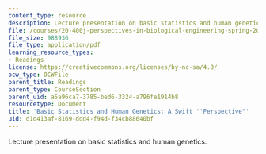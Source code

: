 ```yaml
---
content_type: resource
description: Lecture presentation on basic statistics and human genetics.
file: /courses/20-400j-perspectives-in-biological-engineering-spring-2006/d1d413af8169ddd4f94df34cb88640bf_20_400_statgen_.pdf
file_size: 988936
file_type: application/pdf
learning_resource_types:
- Readings
license: https://creativecommons.org/licenses/by-nc-sa/4.0/
ocw_type: OCWFile
parent_title: Readings
parent_type: CourseSection
parent_uid: a5a96ca7-3785-bed6-3324-a796fe1914b8
resourcetype: Document
title: 'Basic Statistics and Human Genetics: A Swift ''Perspective"'
uid: d1d413af-8169-ddd4-f94d-f34cb88640bf
---
```

Lecture presentation on basic statistics and human genetics.